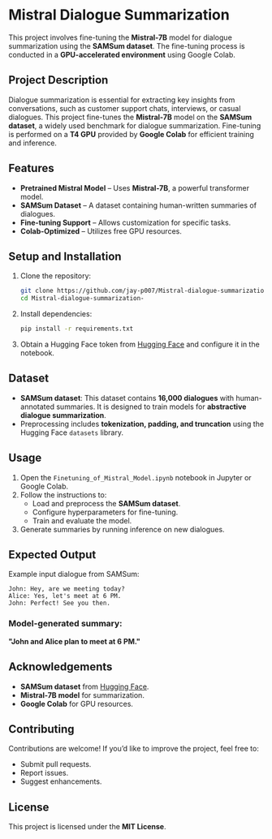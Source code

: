 # Mistral Dialogue Summarization  

This project involves fine-tuning the **Mistral-7B** model for dialogue summarization using the **SAMSum dataset**. The fine-tuning process is conducted in a **GPU-accelerated environment** using Google Colab.  

## Project Description  

Dialogue summarization is essential for extracting key insights from conversations, such as customer support chats, interviews, or casual dialogues. This project fine-tunes the **Mistral-7B** model on the **SAMSum dataset**, a widely used benchmark for dialogue summarization. Fine-tuning is performed on a **T4 GPU** provided by **Google Colab** for efficient training and inference.  

## Features  

- **Pretrained Mistral Model** – Uses **Mistral-7B**, a powerful transformer model.  
- **SAMSum Dataset** – A dataset containing human-written summaries of dialogues.  
- **Fine-tuning Support** – Allows customization for specific tasks.  
- **Colab-Optimized** – Utilizes free GPU resources.  

## Setup and Installation  

1. Clone the repository:  
   ```bash
   git clone https://github.com/jay-p007/Mistral-dialogue-summarization-.git
   cd Mistral-dialogue-summarization-
   ```  

2. Install dependencies:  
   ```bash
   pip install -r requirements.txt
   ```  

3. Obtain a Hugging Face token from [Hugging Face](https://huggingface.co/settings/tokens) and configure it in the notebook.  

## Dataset  

- **SAMSum dataset**: This dataset contains **16,000 dialogues** with human-annotated summaries. It is designed to train models for **abstractive dialogue summarization**.  
- Preprocessing includes **tokenization, padding, and truncation** using the Hugging Face `datasets` library.  

## Usage  

1. Open the `Finetuning_of_Mistral_Model.ipynb` notebook in Jupyter or Google Colab.  
2. Follow the instructions to:  
   - Load and preprocess the **SAMSum dataset**.  
   - Configure hyperparameters for fine-tuning.  
   - Train and evaluate the model.  
3. Generate summaries by running inference on new dialogues.  

## Expected Output  

Example input dialogue from SAMSum:  
```
John: Hey, are we meeting today?  
Alice: Yes, let's meet at 6 PM.  
John: Perfect! See you then.  
```  
### Model-generated summary:  
**"John and Alice plan to meet at 6 PM."**  

## Acknowledgements  

- **SAMSum dataset** from [Hugging Face](https://huggingface.co/datasets/samsum).  
- **Mistral-7B model** for summarization.  
- **Google Colab** for GPU resources.  

## Contributing  

Contributions are welcome! If you’d like to improve the project, feel free to:  
- Submit pull requests.  
- Report issues.  
- Suggest enhancements.  

## License  

This project is licensed under the **MIT License**.  
